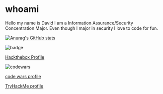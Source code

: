 # whoami

Hello my name is David I am a Information Assurance/Security Concentration Major. Even though I major in security I love to code for fun.  

[![Anurag's GitHub stats](https://github-readme-stats.vercel.app/api?username=siinatra35)](https://github.com/anuraghazra/github-readme-stats)



![badge](http://www.hackthebox.eu/badge/image/181127)

[Hackthebox Profile](https://www.hackthebox.eu/profile/181127)

![codewars](https://www.codewars.com/users/Siinatra/badges/small)

[code wars profile](https://www.codewars.com/users/Siinatra)


[TryHackMe profile](https://tryhackme.com/p/Siinatra35)
